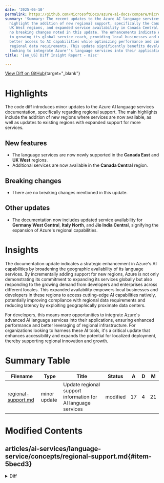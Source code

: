 ```yaml
---
date: '2025-05-10'
permalink: https://github.com/MicrosoftDocs/azure-ai-docs/compare/MicrosoftDocs:6987c76...MicrosoftDocs:c579297
summary: 'Summary: The recent updates to the Azure AI language services documentation
  highlight the addition of new regional support, specifically the Canada East and
  UK West regions, and expanded service availability in Canada Central. There are
  no breaking changes noted in this update. The enhancements indicate Azure’s commitment
  to growing its global service reach, providing local businesses and developers with
  better access to AI capabilities while optimizing performance and compliance with
  regional data requirements. This update significantly benefits developers and organizations
  looking to integrate Azure''s language services into their applications.'
title: '[en_US] Diff Insight Report - misc'

---
```


[View Diff on GitHub](https://github.com/MicrosoftDocs/azure-ai-docs/compare/MicrosoftDocs:6987c76...MicrosoftDocs:c579297){target="_blank"}

# Highlights
The code diff introduces minor updates to the Azure AI language services documentation, specifically regarding regional support. The main highlights include the addition of new regions where services are now available, as well as updates to existing regions with expanded support for more services.

## New features
- The language services are now newly supported in the **Canada East** and **UK West** regions.
- Additional services are now available in the **Canada Central** region.

## Breaking changes
- There are no breaking changes mentioned in this update.

## Other updates
- The documentation now includes updated service availability for **Germany West Central**, **Italy North**, and **Jio India Central**, signifying the expansion of Azure's regional capabilities.

# Insights
The documentation update indicates a strategic enhancement in Azure's AI capabilities by broadening the geographic availability of its language services. By incrementally adding support for new regions, Azure is not only demonstrating its commitment to expanding its services globally but also responding to the growing demand from developers and enterprises across different locales. This expanded availability empowers local businesses and developers in these regions to access cutting-edge AI capabilities natively, potentially improving compliance with regional data requirements and reducing latency by exploiting geographically proximate data centers.

For developers, this means more opportunities to integrate Azure's advanced AI language services into their applications, ensuring enhanced performance and better leveraging of regional infrastructure. For organizations looking to harness these AI tools, it's a critical update that enhances accessibility and expands the potential for localized deployment, thereby supporting regional innovation and growth.

# Summary Table
|  Filename  | Type |    Title    | Status | A  | D  | M  |
|------------|------|-------------|--------|----|----|----|
| [regional-support.md](#item-5becd3) | minor update | Update regional support information for AI language services | modified | 17 | 4 | 21 | 


# Modified Contents
## articles/ai-services/language-service/concepts/regional-support.md{#item-5becd3}

<details>
<summary>Diff</summary>
````diff
@@ -30,7 +30,8 @@ Conversational language understanding and orchestration workflow are only availa
 |--------------------|-----------|-------------|
 | Australia East     | ✓         | ✓           |
 | Brazil South       |           | ✓           |
-| Canada Central     |           | ✓           |
+| Canada Central     | ✓         | ✓           |
+| Canada East        |           | ✓           |
 | Central India      | ✓         | ✓           |
 | Central US         |           | ✓           |
 | China East 2       | ✓         | ✓           |
@@ -39,8 +40,11 @@ Conversational language understanding and orchestration workflow are only availa
 | East US            | ✓         | ✓           |
 | East US 2          | ✓         | ✓           |
 | France Central     |           | ✓           |
+| Germany West Central|           | ✓           |
+| Italy North        |           | ✓           |
 | Japan East         |           | ✓           |
 | Japan West         |           | ✓           |
+| Jio India Central  |           | ✓           |
 | Jio India West     |           | ✓           |
 | Korea Central      |           | ✓           |
 | North Central US   |           | ✓           |
@@ -54,6 +58,7 @@ Conversational language understanding and orchestration workflow are only availa
 | Switzerland North  | ✓         | ✓           |
 | UAE North          |           | ✓           |
 | UK South           | ✓         | ✓           |
+| UK West            |           | ✓           |
 | West Central US    |           | ✓           |
 | West Europe        | ✓         | ✓           |
 | West US            |            | ✓           |
@@ -68,15 +73,18 @@ Custom named entity recognition is only available in some Azure regions. Some re
 |--------------------|-----------|-------------|
 | Australia East     | ✓         | ✓           |
 | Brazil South       |           | ✓           |
-| Canada Central     |           | ✓           |
+| Canada Central     | ✓         | ✓           |
+| Canada East        |           | ✓           |
 | Central India      | ✓         | ✓           |
 | Central US         |           | ✓           |
 | East Asia          |           | ✓           |
 | East US            | ✓         | ✓           |
 | East US 2          | ✓         | ✓           |
 | France Central     |           | ✓           |
+| Germany West Central|           | ✓           |
 | Japan East         |           | ✓           |
 | Japan West         |           | ✓           |
+| Jio India Central  |           | ✓           |
 | Jio India West     |           | ✓           |
 | Korea Central      |           | ✓           |
 | North Central US   |           | ✓           |
@@ -90,6 +98,7 @@ Custom named entity recognition is only available in some Azure regions. Some re
 | Switzerland North  | ✓         | ✓           |
 | UAE North          |           | ✓           |
 | UK South           | ✓         | ✓           |
+| UK West            |           | ✓           |
 | West Central US    |           | ✓           |
 | West Europe        | ✓         | ✓           |
 | West US            |            | ✓           |
@@ -105,15 +114,18 @@ Custom text classification is only available in some Azure regions. Some regions
 |--------------------|-----------|-------------|
 | Australia East     | ✓         | ✓           |
 | Brazil South       |           | ✓           |
-| Canada Central     |           | ✓           |
+| Canada Central     | ✓         | ✓           |
+| Canada East        |           | ✓           |
 | Central India      | ✓         | ✓           |
 | Central US         |           | ✓           |
 | East Asia          |           | ✓           |
 | East US            | ✓         | ✓           |
 | East US 2          | ✓         | ✓           |
 | France Central     |           | ✓           |
+| Germany West Central|           | ✓           |
 | Japan East         |           | ✓           |
 | Japan West         |           | ✓           |
+| Jio India Central  |           | ✓           |
 | Jio India West     |           | ✓           |
 | Korea Central      |           | ✓           |
 | North Central US   |           | ✓           |
@@ -127,6 +139,7 @@ Custom text classification is only available in some Azure regions. Some regions
 | Switzerland North  | ✓         | ✓           |
 | UAE North          |           | ✓           |
 | UK South           | ✓         | ✓           |
+| UK West            |           | ✓           |
 | West Central US    |           | ✓           |
 | West Europe        | ✓         | ✓           |
 | West US            |            | ✓           |
@@ -166,4 +179,4 @@ Custom text classification is only available in some Azure regions. Some regions
 ### Next steps
 
 * [Language support](./language-support.md)
-* [Quotas and limits](./data-limits.md) 
\ No newline at end of file
+* [Quotas and limits](./data-limits.md) 
````
</details>

### Summary

```json
{
    "modification_type": "minor update",
    "modification_title": "Update regional support information for AI language services"
}
```

### Explanation
The code diff reflects a minor update to the `regional-support.md` file within the Azure AI documentation. The update includes additions and modifications to the tables outlining the availability of various AI services across different regions.

Specifically, the changes involve:

1. Adding support for the **Canada East** and **UK West** regions, which were previously not listed as available for certain AI services.
2. The **Canada Central** region was updated to show that it now supports additional services.  
3. Entries were added to include service availability for **Germany West Central**, **Italy North**, and **Jio India Central**.

Overall, these modifications ensure that users are provided with the latest information regarding the geographical availability of language services offered by Azure AI, thus improving clarity and accessibility for developers and customers looking to leverage these services in their respective regions.


